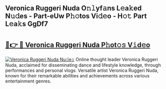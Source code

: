 ## Veronica Ruggeri Nuda O𝚗𝚕yf𝚊ns L𝚎a𝚔ed N𝚞𝚍es - Part-eUw P𝚑𝚘tos Vi𝚍𝚎o - H𝚘𝚝 Part L𝚎a𝚔s GgDf7

# <h2><a href="http://kfa18y.oniu.top/?m=Veronica+Ruggeri+Nuda">🔗👉 🔴 Veronica Ruggeri Nuda P𝚑ot𝚘𝚜 V𝚒d𝚎o</a></h2>

[![Veronica Ruggeri Nuda Nu𝚍e𝚜](https://i.imgur.com/0qMVB7G.gif)](http://kfa18y.oniu.top/?m=Veronica+Ruggeri+Nuda)
Online thought leader Veronica Ruggeri Nuda, acclaimed for disseminating dance and lifestyle knowledge, through performances and personal vlogs. Versatile artist Veronica Ruggeri Nuda, known for their remarkable abilities and achievements across various entertainment genres.  
